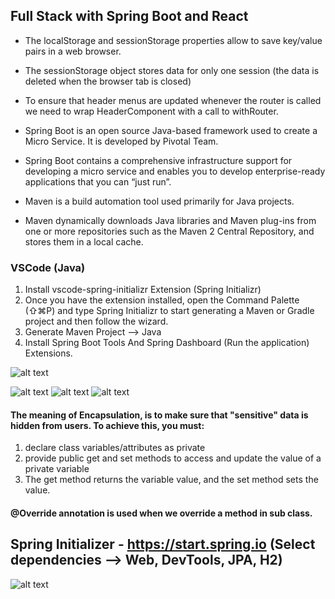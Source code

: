 ## Full Stack with Spring Boot and React

* The localStorage and sessionStorage properties allow to save key/value pairs in a web browser.
* The sessionStorage object stores data for only one session (the data is deleted when the browser tab is closed)

* To ensure that header menus are updated whenever the router is called we need to wrap HeaderComponent with a call to withRouter.

* Spring Boot is an open source Java-based framework used to create a Micro Service. It is developed by Pivotal Team.
* Spring Boot contains a comprehensive infrastructure support for developing a micro service and enables you to develop enterprise-ready applications that you can “just run”.

* Maven is a build automation tool used primarily for Java projects.
* Maven dynamically downloads Java libraries and Maven plug-ins from one or more repositories such as the Maven 2 Central Repository, and stores them in a local cache.

### VSCode (Java)
1.  Install vscode-spring-initializr Extension (Spring Initializr)
2. Once you have the extension installed, open the Command Palette (⇧⌘P) and type Spring Initializr to start generating a Maven or Gradle project and then follow the wizard.
3. Generate Maven Project --> Java
4. Install Spring Boot Tools And Spring Dashboard (Run the application) Extensions.

![alt text](https://i.imgur.com/iegryLc.png)

![alt text](https://i.imgur.com/LBVOjNr.png)
![alt text](https://i.imgur.com/h722e2X.png)
![alt text](https://i.imgur.com/g2WEfHG.png)

#### The meaning of Encapsulation, is to make sure that "sensitive" data is hidden from users. To achieve this, you must:

1. declare class variables/attributes as private
2. provide public get and set methods to access and update the value of a private variable
3. The get method returns the variable value, and the set method sets the value.

#### @Override annotation is used when we override a method in sub class. 

## Spring Initializer - https://start.spring.io (Select dependencies --> Web, DevTools, JPA, H2)
![alt text](https://i.imgur.com/05ecl1X.png)